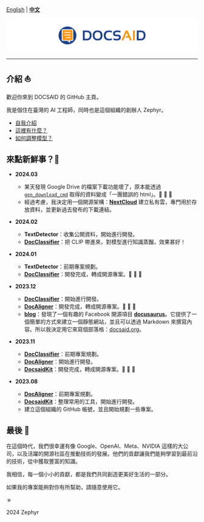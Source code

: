 [English](./profile/README_en.md) | **[中文](./profile/README.md)**

<div align="center">
  <img src="https://github.com/DocsaidLab/.github/blob/main/cover.png" width="1000"/>
</div>

---

## 介紹 ⛵

歡迎你來到 DOCSAID 的 GitHub 主頁。

我是個住在臺灣的 AI 工程師，同時也是這個組織的創辦人 Zephyr。

- [自我介紹](./profile/自我介紹.md)
- [這裡有什麼？](./profile/這裡有什麼.md)
- [如何調整模型？](./profile/如何調整模型.md)

## 來點新鮮事？🚀

- **2024.03**

  - 某天發現 Google Drive 的檔案下載功能壞了，原本能透過 [`gen_download_cmd`](https://github.com/DocsaidLab/DocsaidKit/blob/f281acd3f7f688fa7a71b70d92c6d3ef0ea2f5ca/docsaidkit/utils/utils.py#L66) 取得的資料變成「一團錯誤的 html」。👻 👻 👻
  - 經過考慮，我決定用一個開源架構：[**NextCloud**](https://github.com/nextcloud) 建立私有雲，專門用於存放資料，並更新過去發布的下載連結。

- **2024.02**

  - **TextDetector**：收集公開資料，開始進行開發。
  - [**DocClassifier**](https://github.com/DocsaidLab/DocClassifier)：把 CLIP 帶進來，對模型進行知識蒸餾，效果甚好！

- **2024.01**

  - **TextDetector**：前期專案規劃。
  - [**DocClassifier**](https://github.com/DocsaidLab/DocClassifier)：開發完成，轉成開源專案。🎉 🎉 🎉

- **2023.12**

  - [**DocClassifier**](https://github.com/DocsaidLab/DocClassifier)：開始進行開發。
  - [**DocAligner**](https://github.com/DocsaidLab/DocAligner)：開發完成，轉成開源專案。🎉 🎉 🎉
  - [**blog**](https://github.com/DocsaidLab/blog)：發現了一個有趣的 Facebook 開源項目 [**docusaurus**](https://github.com/facebook/docusaurus)。它提供了一個簡單的方式來建立一個靜態網站，並且可以透過 Markdown 來撰寫內容。所以我決定用它來寫個部落格：[docsaid.org](https://docsaid.org/)。

- **2023.11**

  - [**DocClassifier**](https://github.com/DocsaidLab/DocClassifier)：前期專案規劃。
  - [**DocAligner**](https://github.com/DocsaidLab/DocAligner)：開始進行開發。
  - [**DocsaidKit**](https://github.com/DocsaidLab/DocsaidKit)：開發完成，轉成開源專案。🎉 🎉 🎉

- **2023.08**

  - [**DocAligner**](https://github.com/DocsaidLab/DocAligner)：前期專案規劃。
  - [**DocsaidKit**](https://github.com/DocsaidLab/DocsaidKit)：整理常用的工具，開始進行開發。
  - 建立這個組織的 GitHub 帳號，並且開始規劃一些專案。

## 最後 🍹

在這個時代，我們很幸運有像 Google、OpenAI、Meta、NVIDIA 這樣的大公司，以及活躍的開源社區在推動技術的發展。他們的貢獻讓我們能夠學習到最前沿的技術，從中獲取豐富的知識。

我相信，每一個小小的貢獻，都是我們共同創造更美好生活的一部分。

如果我的專案能夠對你有所幫助，請隨意使用它。

＊

2024 Zephyr
